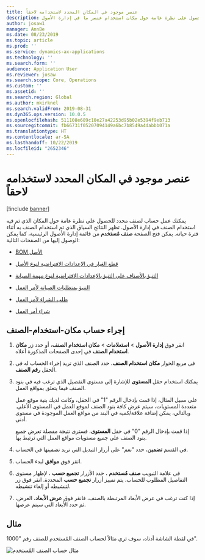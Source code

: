 ```yaml
---
title: عنصر موجود في المكان المحدد لاستخدامه لاحقاً
description: يوضح هذا الموضوع كيفية الحصول على نظرة عامة حول مكان استخدام عنصر ما في إدارة الأصول.
author: josaw1
manager: AnnBe
ms.date: 08/23/2019
ms.topic: article
ms.prod: ''
ms.service: dynamics-ax-applications
ms.technology: ''
ms.search.form: ''
audience: Application User
ms.reviewer: josaw
ms.search.scope: Core, Operations
ms.custom: ''
ms.assetid: ''
ms.search.region: Global
ms.author: mkirknel
ms.search.validFrom: 2019-08-31
ms.dyn365.ops.version: 10.0.5
ms.openlocfilehash: 511108e689c10e27a42253d95b02e5394f9eb713
ms.sourcegitcommit: fb66731f05207094149a6bc7b8549a4dabbb071a
ms.translationtype: HT
ms.contentlocale: ar-SA
ms.lasthandoff: 10/22/2019
ms.locfileid: "2652346"
---
```

# <a name="item-where-used"></a>عنصر موجود في المكان المحدد لاستخدامه لاحقاً

[!include [banner](../../includes/banner.md)]

 

يمكنك عمل حساب لصنف محدد للحصول على نظرة عامة حول المكان الذي تم فيه استخدام الصنف في إدارة الأصول. تظهر النتائج السياق الذي تم استخدام الصنف به أثناء فترة حياته. يمكن فتح الصفحة **صنف مُستخدم** من قائمة إدارة الأصول الرئيسية، كما يمكن الوصول إليها من الصفحات التالية:

- [BOM الأصل](../objects/object-BOM.md)

- [قطع الغيار في الإعدادات الافتراضية لنوع الأصل](../setup-for-objects/object-types.md)

- [التنبؤ بالأصناف على التنبؤ بالإعدادات الافتراضية لنوع مهمة الصيانة](../setup-for-work-orders/job-groups-and-job-types-variants-trades-and-checklists.md)

- [التنبؤ بمتطلبات الصيانة لأمر العمل](../work-orders/maintenance-forecasts.md)

- [طلب الشراء لأمر العمل](../work-orders/procurement.md)

- [شراء أمر العمل](../work-orders/procurement.md)

## <a name="make-an-item-where-used-calculation"></a>إجراء حساب مكان-استخدام-الصنف

1. انقر فوق **إدارة الأصول** > **استعلامات‬** > **مكان استخدام الصنف**، أو حدد زر **مكان استخدام الصنف** في إحدى الصفحات المذكورة أعلاه.

2. في مربع الحوار **مكان استخدام الصنف**، حدد الصنف الذي تريد إجراء الحساب له في الحقل **رقم الصنف**.

3. يمكنك استخدام حقل **المستوى** للإشارة إلى مستوى التفصيل الذي ترغب فيه في بنود الصنف فيما يتعلق بمواقع العمل. 

    على سبيل المثال، إذا قمت بإدخال الرقم "1" في الحقل، وكانت لديك بنية موقع عمل متعددة المستويات، سيتم عرض كافة بنود الصنف لموقع العمل في المستوى الأعلى. وبالتالي، يمكن إضافة علاقة/كميه في البند من مواقع العمل الموجودة في مستوى أدنى. 
    
    إذا قمت بإدخال الرقم "0" في حقل **المستوى**، فسترى نتيجة مفصلة تعرض جميع بنود الصنف على جميع مستويات مواقع العمل التي ترتبط بها.

4. في القسم **تضمين**، حدد "نعم" على أزرار التبديل التي تريد تضمينها في الحساب.

5. انقر فوق **موافق** لبدء الحساب.

6. في علامة التبويب **صنف مُستخدم** ، حدد الأزرار **تجميع حسب‬** ، لإظهار مستوى التفاصيل المطلوب للحساب. يتم تمييز أزرار **تجميع حسب** المحددة. انقر فوق زر لتنشيطه أو إلغاء تنشيطه.

7. إذا كنت ترغب في عرض الأبعاد المرتبطة بالصنف، فانقر فوق **عرض الأبعاد**، العرض، ثم حدد الأبعاد التي سيتم عرضها.

## <a name="example"></a>مثال

في لقطة الشاشة أدناه، سوف تري مثالاً لحساب الصنف المُستخدم للصنف رقم "1000".

![مثال حساب الصنف المُستخدم](media/12-controlling-and-reporting.png)

